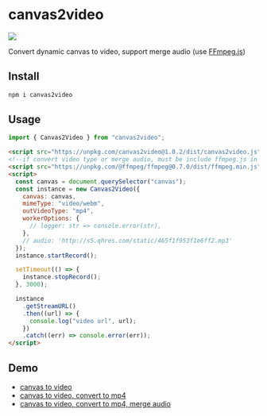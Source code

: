 # canvas2video

![](https://img.shields.io/npm/v/canvas2video.svg?style=flat-square)

Convert dynamic canvas to video, support merge audio (use [FFmpeg.js](https://github.com/ffmpegjs/ffmpeg.js))

## Install

```js
npm i canvas2video
```

## Usage

```js
import { Canvas2Video } from "canvas2video";
```

```html
<script src="https://unpkg.com/canvas2video@1.0.2/dist/canvas2video.js"></script>
<!--if convert video type or merge audio, must be include ffmpeg.js in html file -->
<script src="https://unpkg.com/@ffmpeg/ffmpeg@0.7.0/dist/ffmpeg.min.js"></script>
<script>
  const canvas = document.querySelector("canvas");
  const instance = new Canvas2Video({
    canvas: canvas,
    mimeType: "video/webm",
    outVideoType: "mp4",
    workerOptions: {
      // logger: str => console.error(str),
    },
    // audio: 'http://s5.qhres.com/static/465f1f953f1e6ff2.mp3'
  });
  instance.startRecord();

  setTimeout(() => {
    instance.stopRecord();
  }, 3000);

  instance
    .getStreamURL()
    .then((url) => {
      console.log("video url", url);
    })
    .catch((err) => console.error(err));
</script>
```

## Demo

- [canvas to video](./demo/index.html)
- [canvas to video, convert to mp4](./demo/mp4.html)
- [canvas to video, convert to mp4, merge audio](./demo/audio.html)
